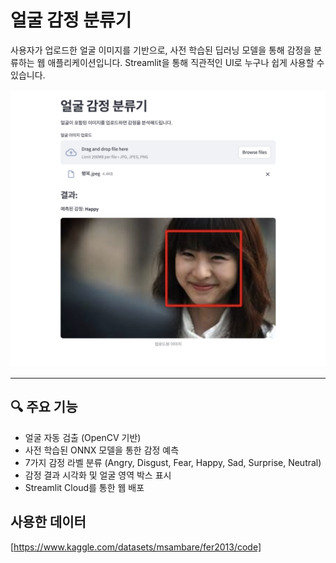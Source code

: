 # 얼굴 감정 분류기

사용자가 업로드한 얼굴 이미지를 기반으로, 사전 학습된 딥러닝 모델을 통해 감정을 분류하는 웹 애플리케이션입니다.
Streamlit을 통해 직관적인 UI로 누구나 쉽게 사용할 수 있습니다.

![app-preview](./assets/preview.png)

---

## 🔍 주요 기능

- 얼굴 자동 검출 (OpenCV 기반)
- 사전 학습된 ONNX 모델을 통한 감정 예측
- 7가지 감정 라벨 분류 (Angry, Disgust, Fear, Happy, Sad, Surprise, Neutral)
- 감정 결과 시각화 및 얼굴 영역 박스 표시
- Streamlit Cloud를 통한 웹 배포

## 사용한 데이터
[https://www.kaggle.com/datasets/msambare/fer2013/code]
